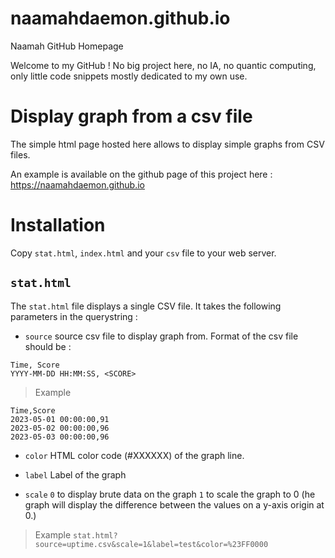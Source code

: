 # naamahdaemon.github.io
Naamah GitHub Homepage

Welcome to my GitHub !
No big project here, no IA, no quantic computing, only little code snippets mostly dedicated to my own use.

# Display graph from a csv file
The simple html page hosted here allows to display simple graphs from CSV files.

An example is available on the github page of this project here : https://naamahdaemon.github.io

# Installation
Copy `stat.html`, `index.html` and your `csv` file to your web server.

## `stat.html`
The `stat.html` file displays a single CSV file.
It takes the following parameters in the querystring :

* `source`
source csv file to display graph from. Format of the csv file should be :
```
Time, Score
YYYY-MM-DD HH:MM:SS, <SCORE>
```

> Example
```
Time,Score
2023-05-01 00:00:00,91
2023-05-02 00:00:00,96
2023-05-03 00:00:00,96
```
 
* `color`
HTML color code (#XXXXXX) of the graph line.

* `label`
Label of the graph

* `scale`
`0` to display brute data on the graph
`1` to scale the graph to 0 (he graph will display the difference between the values on a y-axis origin at 0.)

> Example
> `stat.html?source=uptime.csv&scale=1&label=test&color=%23FF0000`
